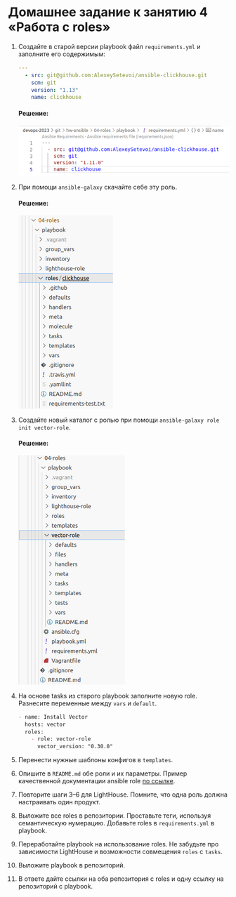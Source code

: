 # Домашнее задание к занятию 4 «Работа с roles»

1. Создайте в старой версии playbook файл `requirements.yml` и заполните его содержимым:

   ```yaml
   ---
     - src: git@github.com:AlexeySetevoi/ansible-clickhouse.git
       scm: git
       version: "1.13"
       name: clickhouse 
   ```
    #### Решение:

    ![Alt text](img1.png)

2. При помощи `ansible-galaxy` скачайте себе эту роль.
   #### Решение:
   ![Alt text](img2.png)
   
3. Создайте новый каталог с ролью при помощи `ansible-galaxy role init vector-role`.
    #### Решение:
    ![Alt text](img3.png)
4. На основе tasks из старого playbook заполните новую role. Разнесите переменные между `vars` и `default`. 
    ```markdown
    - name: Install Vector
      hosts: vector
      roles:
        - role: vector-role
          vector_version: "0.30.0"
    ```
5. Перенести нужные шаблоны конфигов в `templates`.
6. Опишите в `README.md` обе роли и их параметры. Пример качественной документации ansible role [по ссылке](https://github.com/cloudalchemy/ansible-prometheus).
7. Повторите шаги 3–6 для LightHouse. Помните, что одна роль должна настраивать один продукт.
8. Выложите все roles в репозитории. Проставьте теги, используя семантическую нумерацию. Добавьте roles в `requirements.yml` в playbook.
9.  Переработайте playbook на использование roles. Не забудьте про зависимости LightHouse и возможности совмещения `roles` с `tasks`.
10.  Выложите playbook в репозиторий.
11. В ответе дайте ссылки на оба репозитория с roles и одну ссылку на репозиторий с playbook.

